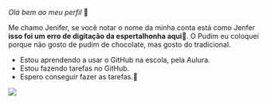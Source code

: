 _Olá bem ao meu perfil_ 👋

Me chamo Jenifer, se você notar o nome da minha conta está como Jenfer **isso foi um erro de digitação da espertalhonha aqui**🤡.
O Pudim  eu coloquei porque não gosto de pudim de chocolate, mas gosto do tradicional.

- Estou aprendendo a usar o GitHub na escola, pela Aulura.
- Estou fazendo tarefas no GitHub.
- Espero conseguir fazer as tarefas.🫥

![](https://media1.tenor.com/m/Z5x6xrH6_AQAAAAC/cat-kissing.gif)
